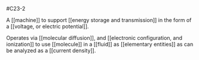 #C23-2 

A [[machine]] to support [[energy storage and transmission]] in the form of a [[voltage, or electric potential]].

Operates via [[molecular diffusion]], and [[electronic configuration, and ionization]] to use [[molecule]] in a [[fluid]] as [[elementary entities]] as can be analyzed as a [[current density]].